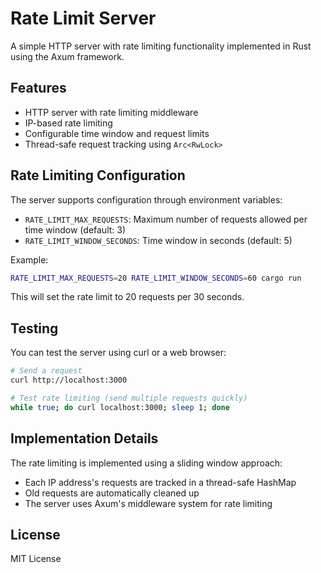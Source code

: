 # Rate Limit Server

A simple HTTP server with rate limiting functionality implemented in Rust using the Axum framework.

## Features

- HTTP server with rate limiting middleware
- IP-based rate limiting
- Configurable time window and request limits
- Thread-safe request tracking using `Arc<RwLock>`

## Rate Limiting Configuration

The server supports configuration through environment variables:

- `RATE_LIMIT_MAX_REQUESTS`: Maximum number of requests allowed per time window (default: 3)
- `RATE_LIMIT_WINDOW_SECONDS`: Time window in seconds (default: 5)

Example:
```bash
RATE_LIMIT_MAX_REQUESTS=20 RATE_LIMIT_WINDOW_SECONDS=60 cargo run
```

This will set the rate limit to 20 requests per 30 seconds.

## Testing

You can test the server using curl or a web browser:

```bash
# Send a request
curl http://localhost:3000

# Test rate limiting (send multiple requests quickly)
while true; do curl localhost:3000; sleep 1; done
```

## Implementation Details

The rate limiting is implemented using a sliding window approach:
- Each IP address's requests are tracked in a thread-safe HashMap
- Old requests are automatically cleaned up
- The server uses Axum's middleware system for rate limiting

## License

MIT License

